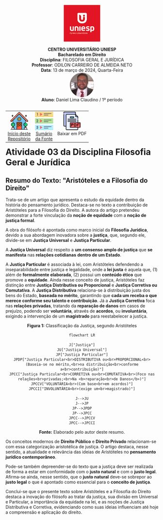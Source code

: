<div align="center">
<center><img height="120" src="../../../figuras/LOGO_UNIESP.png"><br></center>
<p align="center"><b>CENTRO UNIVERSITÁRIO UNIESP</b><br>
<b>Bacharelado em Direito</b><br>
<b>Disciplina</b>: FILOSOFIA GERAL E JURÍDICA<br>
<b>Professor</b>: ODILON CARREIRO DE ALMEIDA NETO<br>
<b>Data</b>: 13 de março de 2024, Quarta-Feira<br>
<img align="center" src="../../../figuras/FOTO_PERFIL_DANIEL_CLAUDINO_2023.png" width="80"><br>
<b>Aluno</b>: Daniel Lima Claudino / 1º período<br>
 </p>
</div>

<table align="right" border="0">
  <tr>
    <td align="center" valign="top">
      <a href="../../../README.md">
        <img src="https://github.com/dnlclaudino/imagens/blob/master/icones/icone-casa2.png?raw=true" heigh="60" width="60"><br>Início deste <br>Repositório
      </a>
    </td>
    <td align="center" valign="top">
      <a href="../README.md">
        <img src="https://github.com/dnlclaudino/imagens/blob/master/icones/icone-sumario.png?raw=true" heigh="60" width="60"><br>Sumário<br>da Fonte
      </a>
    </td>
    <td align="center" valign="top">
        <img src="https://github.com/dnlclaudino/imagens/blob/master/icones-aplicativos/pdf/pdf.png?raw=true" heigh="60" width="60"><br>Baixar em PDF
    </td>
  </tr>
</table><br><br><br><br><br>

# Atividade 03 da Disciplina Filosofia Geral e Jurídica

## Resumo do Texto: "Aristóteles e a Filosofia do Direito"

Trata-se de um artigo que apresenta o estudo da equidade dentro da história do pensamento jurídico. Destaca-se no texto a contribuição de Aristóteles para a Filosofia do Direito. A autora do artigo pretendeu demonstrar a forte vinculação da **noção de equidade** com a **noção de justiça formal**.

A obra do filósofo é apontada como marco inicial da **Filosofia Jurídica**, devido a sua abordagem inovadora sobre a **justiça**, que, segundo ele, divide-se em **Justiça Universal** e **Justiça Particular**.

A **Justiça Universal** diz respeito a **um consenso amplo de justiça** que **se manifesta** nas **relações cotidianas** **dentro de um Estado**. 

A **Justiça Particular** é associada à lei, com Aristóteles defendendo a inseparabilidade entre justiça e legalidade, onde a **lei justa** é aquela que, (1) além de **formalmente elaborada**, (2) possui um **conteúdo ético** que promove a **equidade**. Ainda nesse conceito de justiça, Aristóteles faz distinção entre **Justiça Distributiva ou Proporcional** e **Justiça Corretiva ou Comutativa**. A **Justiça Distributiva** relaciona-se à distribuição justa dos bens do Estado, **baseada no mérito**, garantindo que **cada um receba o que merece conforme seu talento e contribuição**. Já a **Justiça Corretiva** foca nas **relações privadas**, tratando da **reparação de danos** em casos de prejuízo, podendo ser **voluntária**, através de **acordos**, ou **involuntária**, exigindo a intervenção de um **magistrado** para reestabelecer a justiça.

<center>
<b>Figura 1:</b> Classificação da Justiça, segundo Aristóteles

```mermaid
flowchart LR

J["Justiça"]
JU["Justiça Universal"]
JP["Justiça Particular"]
JPDP["Justiça Particular<br>DISTRIBUTIVA ou<br>PROPORCIONAL<br>(Baseia-se no mérito,<br>na distribuição<br>conforme a<br>contribuição)"]
JPCC["Justiça Particular<br>CORRETIVA ou<br>COMUTATIVA<br>(Foco nas relações<br>privadas;<br>Na <b>reparação<br>de Danos</b>)"]
JPCCV["VOLUNTÁRIA<br>(Com base<br>em acordos)"]
JPCCI["INVOLUNTÁRIA<br>(exige um<br>magistrado)"]

J-->JU
J-->JP
JP-->JPDP
JP-->JPCC
JPCC-->JPCCV
JPCC-->JPCCI
```
<b>Fonte:</b> Elaborado pelo autor deste resumo.

</center>

Os conceitos modernos de **Direito Público** e **Direito Privado** relacionam-se com essa categorização aristotélica de justiça. O artigo destaca, nesse sentido, a atualidade e relevância das ideias de Aristóteles no **pensamento jurídico contemporâneo**.

Pode-se também depreender-se do texto que a justiça deve ser realizada de forma a estar em conformidade com o **justo natural** e com o **justo legal**. Afirma-se ainda, nesse sentido, que o **justo natural** deve-se sobrepor ao **justo legal** o que é apontado como essencial para o **conceito de justiça**.

Conclui-se que o presente texto sobre Aristóteles e a Filosofia do Direito destaca a inovação do filósofo ao tratar da justiça, sua divisão em Universal e Particular, a importância da equidade na lei, e as noções de Justiça Distributiva e Corretiva, evidenciando como suas ideias influenciam até hoje a compreensão e aplicação do direito.